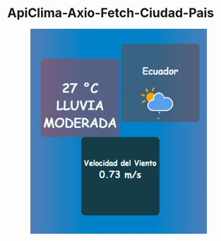 # ApiClima-Axio-Fetch-Ciudad-Pais
<div align="center"> <img src="https://raw.githubusercontent.com/theerudito/App-Clima-JavaScript-Fetch/master/clima.png" width="400px"</img> </div>
